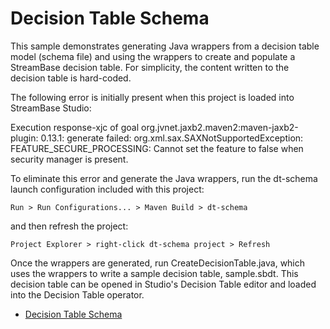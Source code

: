 # Decision Table Schema

This sample demonstrates generating Java wrappers from a decision table 
model (schema file) and using the wrappers to create and populate a 
StreamBase decision table. For simplicity, the content written to the 
decision table is hard-coded.

The following error is initially present when this project is loaded into
StreamBase Studio:

Execution response-xjc of goal org.jvnet.jaxb2.maven2:maven-jaxb2-plugin:
0.13.1: generate failed: org.xml.sax.SAXNotSupportedException: 
FEATURE_SECURE_PROCESSING: Cannot set the feature to false when security 
manager is present. 

To eliminate this error and generate the Java wrappers, run the dt-schema 
launch configuration included with this project:

    Run > Run Configurations... > Maven Build > dt-schema
    
and then refresh the project:

    Project Explorer > right-click dt-schema project > Refresh

Once the wrappers are generated, run CreateDecisionTable.java, which uses
the wrappers to write a sample decision table, sample.sbdt. This decision
table can be opened in Studio's Decision Table editor and loaded into
the Decision Table operator.  

* [Decision Table Schema](src/site/markdown/index.md)